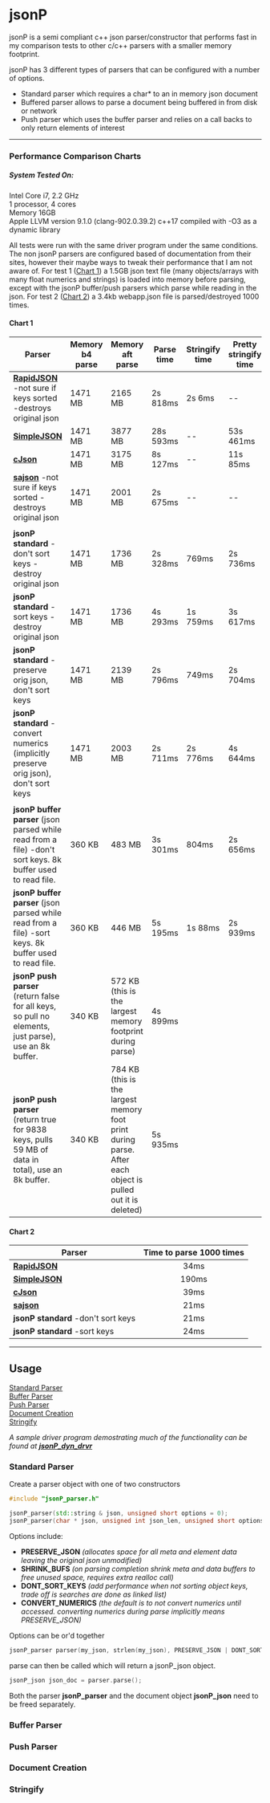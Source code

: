 # jsonP
jsonP is a semi compliant c++ json parser/constructor that performs fast in my comparison tests to other c/c++ parsers with a smaller memory footprint.  

jsonP has 3 different types of parsers that can be configured with a number of options.
- Standard parser which requires a char* to an in memory json document
- Buffered parser allows to parse a document being buffered in from disk or network
- Push parser which uses the buffer parser and relies on a call backs to only return elements of interest  
  
---
### Performance Comparison Charts  
##### System Tested On:
Intel Core i7, 2.2 GHz  
1 processor, 4 cores  
Memory 16GB  
Apple LLVM version 9.1.0 (clang-902.0.39.2)
c++17 compiled with -O3 as a dynamic library  
  
All tests were run with the same driver program under the same conditions. The non jsonP parsers are configured based of documentation from their sites, however their maybe ways to tweak their performance that I am not aware of. For test 1 ([Chart 1](#chart-1)) a 1.5GB json text file (many objects/arrays with many float numerics and strings) is loaded into memory before parsing, except with the jsonP buffer/push parsers which parse while reading in the json. For test 2 ([Chart 2](#chart-2)) a 3.4kb webapp.json file is parsed/destroyed 1000 times.
  
#### Chart 1
| Parser                                                                                                       | Memory b4 parse | Memory aft parse                                                                                             | Parse time | Stringify time | Pretty stringify time | free/delete time |
|--------------------------------------------------------------------------------------------------------------|-----------------|--------------------------------------------------------------------------------------------------------------|------------|----------------|-----------------------|------------------|
| [**RapidJSON**](https://github.com/miloyip/rapidjson) -not sure if keys sorted -destroys original json       |     1471 MB     |                                                    2165 MB                                                   |  2s 818ms  |     2s 6ms     |           --          |        --        |
| [**SimpleJSON**](https://github.com/MJPA/SimpleJSON)                                                         |     1471 MB     |                                                    3877 MB                                                   | 28s 593ms  |       --       |       53s 461ms       |     7s 395ms     |
| [**cJson**](https://github.com/DaveGamble/cJSON)                                                             |     1471 MB     |                                                    3175 MB                                                   |  8s 127ms  |       --       |        11s 85ms       |       65ms       |
| [**sajson**](https://github.com/chadaustin/sajson) -not sure if keys sorted -destroys original json          |     1471 MB     |                                                    2001 MB                                                   |  2s 675ms  |       --       |           --          |        --        |
|                                                                                                              |                 |                                                                                                              |            |                |                       |                  |
| **jsonP standard** -don't sort keys -destroy original json                                                   |     1471 MB     |                                                    1736 MB                                                   |  2s 328ms  |      769ms     |        2s 736ms       |       87ms       |
| **jsonP standard** -sort keys -destroy original json                                                         |     1471 MB     |                                                    1736 MB                                                   |  4s 293ms  |    1s 759ms    |        3s 617ms       |       77ms       |
| **jsonP standard** -preserve orig json, don't sort keys                                                      |     1471 MB     |                                                    2139 MB                                                   |  2s 796ms  |      749ms     |        2s 704ms       |       40ms       |
| **jsonP standard** -convert numerics (implicitly preserve orig json), don't sort keys                        |     1471 MB     |                                                    2003 MB                                                   |  2s 711ms  |    2s 776ms    |        4s 644ms       |       28 ms      |
|                                                                                                              |                 |                                                                                                              |            |                |                       |                  |
| **jsonP buffer parser** (json parsed while read from a file) -don't sort keys.  8k buffer used to read file. |      360 KB     |                                                    483 MB                                                    |  3s 301ms  |      804ms     |        2s 656ms       |                  |
| **jsonP buffer parser** (json parsed while read from a file) -sort keys. 8k buffer used to read file.        |      360 KB     |                                                    446 MB                                                    |  5s 195ms  |     1s 88ms    |        2s 939ms       |                  |
| **jsonP push parser** (return false for all keys, so pull no elements, just parse), use an 8k buffer.        |      340 KB     |                          572 KB (this is the largest memory footprint during parse)                          |  4s 899ms  |                |                       |                  |
| **jsonP push parser** (return true for 9838 keys, pulls 59 MB of data in total), use an 8k buffer.           |      340 KB     | 784 KB  (this is the largest memory foot print during parse. After each object is pulled out it is deleted)  |  5s 935ms  |                |                       |                  |
  
#### Chart 2
| Parser                                                | Time to parse 1000 times |
|-------------------------------------------------------|:------------------------:|
| [**RapidJSON**](https://github.com/miloyip/rapidjson) |           34ms           |
| [**SimpleJSON**](https://github.com/MJPA/SimpleJSON)  |           190ms          |
| [**cJson**](https://github.com/DaveGamble/cJSON)      |           39ms           |
| [**sajson**](https://github.com/chadaustin/sajson)    |           21ms           |
| **jsonP standard** -don't sort keys                   |           21ms           |
| **jsonP standard** -sort keys                         |           24ms           |

  
---
  
## Usage
[Standard Parser](#standard-parser)  
[Buffer Parser](#buffer-parser)  
[Push Parser](#push-parser)  
[Document Creation](#document-creation)   
[Stringify](#stringify)

*A sample driver program demostrating much of the functionality can be found at [**jsonP_dyn_drvr**](https://github.com/ErikDeveloperNot/jsonP_dyn_drvr)*
  
### Standard Parser
Create a parser object with one of two constructors  
```c++
#include "jsonP_parser.h"

jsonP_parser(std::string & json, unsigned short options = 0);
jsonP_parser(char * json, unsigned int json_len, unsigned short options = 0);
```
Options include:
- **PRESERVE_JSON** *(allocates space for all meta and element data leaving the original json unmodified)*
- **SHRINK_BUFS** *(on parsing completion shrink meta and data buffers to free unused space, requires extra realloc call)*
- **DONT_SORT_KEYS** *(add performance when not sorting object keys, trade off is searches are done as linked list)*
- **CONVERT_NUMERICS** *(the default is to not convert numerics until accessed. converting numerics during parse implicitly means PRESERVE_JSON)*
  
Options can be or'd together
```c++
jsonP_parser parser(my_json, strlen(my_json), PRESERVE_JSON | DONT_SORT_KEYS);
```
parse can then be called which will return a jsonP_json object.
```c++
jsonP_json json_doc = parser.parse();
```
Both the parser **jsonP_parser** and the document object **jsonP_json** need to be freed separately.
### Buffer Parser
  
  
### Push Parser
  
  
### Document Creation
  
  
### Stringify


